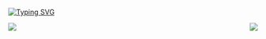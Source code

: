 [![Typing SVG](https://readme-typing-svg.herokuapp.com?color=%2312A100&lines=Hello+%2C+There+%E2%9C%8C%F0%9F%8F%BB+;I'm+Alper+Can)](https://git.io/typing-svg)

<a href="https://github.com/AlperCanErysr/AlperCanErysr">
  <img align="center" src="https://github-readme-stats.vercel.app/api/top-langs/?username=AlperCanErysr&hide=java,html,tex&title_color=ffffff&text_color=c9cacc&icon_color=2bbc8a&bg_color=1d1f21&langs_count=3" />
</a>
<a href="https://github.com/AlperCanErysr/AlperCanErysr">
  <img align="right" src="https://github-readme-stats.vercel.app/api?username=AlperCanErysr&show_icons=true&line_height=27&count_private=true&title_color=ffffff&text_color=c9cacc&icon_color=2bbc8a&bg_color=1d1f21"/>
</a>
